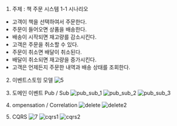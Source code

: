 1. 주제 : 책 주문 시스템
1-1 시나리오 
- 고객이 책을 선택하여서 주문한다.
- 주문이 들어오면 상품을 배송한다.
- 배송이 시작되면 재고량를 감소시킨다. 
- 고객은 주문을 취소할 수 있다.
- 주문이 취소면 배달이 취소된다.
- 배달이 취소되면 재고량을 증가시킨다.
- 고객은 언제든지 주문한 내역과 배송 상태를 조회한다.

2. 이벤트스토밍 모델
   ![5](https://github.com/ksjong/book/assets/142961606/b2228c1a-7208-45ea-848c-40e11474db79)

4. 도메인 이벤트 Pub / Sub
   ![pub_sub_1](https://github.com/ksjong/book/assets/142961606/7473ee3f-82c3-4e15-ab06-a1062e108a17)
   ![pub_sub_2](https://github.com/ksjong/book/assets/142961606/aa372da7-b822-4fa0-81b2-59cd2079a9ad)
   ![pub_sub_3](https://github.com/ksjong/book/assets/142961606/1ad4a0d7-7a77-4534-b145-4c795023c464)


6. ompensation / Correlation 
   ![delete](https://github.com/ksjong/book/assets/142961606/a7928d18-94ec-4f6c-aca5-4e7f177050dd)
   ![delete2](https://github.com/ksjong/book/assets/142961606/b22a5f41-47d6-4649-848d-bdb389e565d8)

5. CQRS
   ![7](https://github.com/ksjong/book/assets/142961606/af2a0b01-8262-4314-9556-988fed4e0542)
   ![cqrs1](https://github.com/ksjong/book/assets/142961606/779ca881-2cb2-43ec-a7de-e67ffda32b2a)
   ![cqrs2](https://github.com/ksjong/book/assets/142961606/a9c644eb-3ef6-443d-b899-a6d03fca0bc3)



